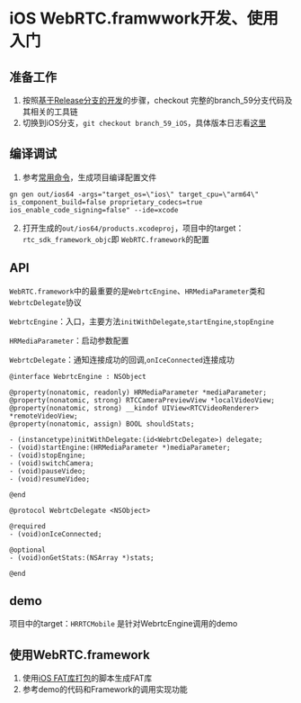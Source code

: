 # iOS WebRTC.framwwork开发、使用入门

## 准备工作

1. 按照[基于Release分支的开发](../develop_with_release.md)的步骤，checkout 完整的branch_59分支代码及其相关的工具链
2. 切换到iOS分支，`git checkout branch_59_iOS`，具体版本日志看[这里](http://192.168.51.107/log/webrtc%2F.git/branch_59_iOS)

## 编译调试

1. 参考[常用命令](../cmd.md)，生成项目编译配置文件
```
gn gen out/ios64 -args="target_os=\"ios\" target_cpu=\"arm64\" is_component_build=false proprietary_codecs=true ios_enable_code_signing=false" --ide=xcode
```
2. 打开生成的`out/ios64/products.xcodeproj`，项目中的target：`rtc_sdk_framework_objc`即
`WebRTC.framework`的配置

## API

`WebRTC.framework`中的最重要的是`WebrtcEngine`、`HRMediaParameter`类和`WebrtcDelegate`协议

`WebrtcEngine`：入口，主要方法`initWithDelegate`,`startEngine`,`stopEngine`

`HRMediaParameter`：启动参数配置

`WebrtcDelegate`：通知连接成功的回调,`onIceConnected`连接成功

``` objc
@interface WebrtcEngine : NSObject

@property(nonatomic, readonly) HRMediaParameter *mediaParameter;
@property(nonatomic, strong) RTCCameraPreviewView *localVideoView;
@property(nonatomic, strong) __kindof UIView<RTCVideoRenderer> *remoteVideoView;
@property(nonatomic, assign) BOOL shouldStats;

- (instancetype)initWithDelegate:(id<WebrtcDelegate>) delegate;
- (void)startEngine:(HRMediaParameter *)mediaParameter;
- (void)stopEngine;
- (void)switchCamera;
- (void)pauseVideo;
- (void)resumeVideo;

@end
```

``` objc
@protocol WebrtcDelegate <NSObject>

@required
- (void)onIceConnected;

@optional
- (void)onGetStats:(NSArray *)stats;

@end
```

## demo

项目中的target：`HRRTCMobile` 是针对WebrtcEngine调用的demo

## 使用WebRTC.framework

1. 使用[iOS FAT库打包](../cmd.md)的脚本生成FAT库
2. 参考demo的代码和Framework的调用实现功能